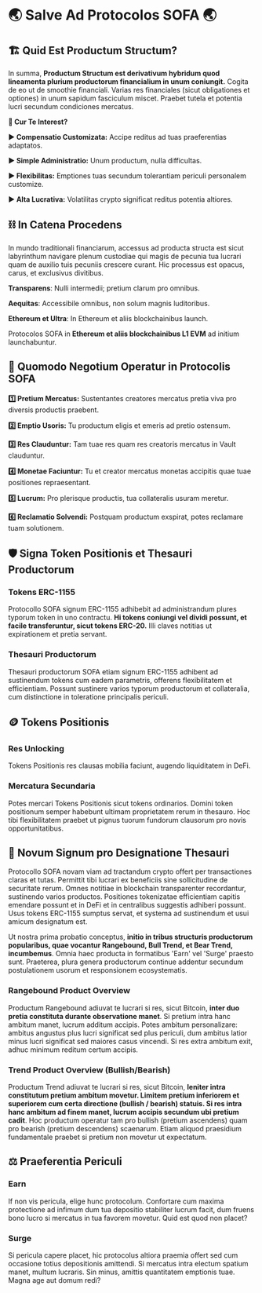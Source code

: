 # 🌏 **Salve Ad Protocolos SOFA** 🌏

## **🏗️ Quid Est Productum Structum?**

In summa, **Productum Structum est derivativum hybridum quod lineamenta plurium productorum financialium in unum coniungit.** Cogita de eo ut de smoothie financiali. Varias res financiales (sicut obligationes et optiones) in unum sapidum fasciculum miscet. Praebet tutela et potentia lucri secundum condiciones mercatus.

**🤔 Cur Te Interest?**

**▶️ Compensatio Customizata:** Accipe reditus ad tuas praeferentias adaptatos.

**▶️ Simple Administratio:** Unum productum, nulla difficultas.

**▶️ Flexibilitas:** Emptiones tuas secundum tolerantiam periculi personalem customize.

**▶️ Alta Lucrativa:** Volatilitas crypto significat reditus potentia altiores.

## ⛓️ **In Catena Procedens**

In mundo traditionali financiarum, accessus ad producta structa est sicut labyrinthum navigare plenum custodiae qui magis de pecunia tua lucrari quam de auxilio tuis pecuniis crescere curant. Hic processus est opacus, carus, et exclusivus divitibus.

**Transparens**: Nulli intermedii; pretium clarum pro omnibus.

**Aequitas**: Accessibile omnibus, non solum magnis luditoribus.

**Ethereum et Ultra**: In Ethereum et aliis blockchainibus launch.

Protocolos SOFA in **Ethereum et aliis blockchainibus L1 EVM** ad initium launchabuntur.

## 🔁 **Quomodo Negotium Operatur in Protocolis SOFA**

**1️⃣ Pretium Mercatus:** Sustentantes creatores mercatus pretia viva pro diversis productis praebent.

**2️⃣ Emptio Usoris:** Tu productum eligis et emeris ad pretio ostensum.

**3️⃣ Res Clauduntur:** Tam tuae res quam res creatoris mercatus in Vault clauduntur.

**4️⃣ Monetae Faciuntur:** Tu et creator mercatus monetas accipitis quae tuae positiones repraesentant.

**5️⃣ Lucrum:** Pro plerisque productis, tua collateralis usuram meretur.

**6️⃣ Reclamatio Solvendi:** Postquam productum exspirat, potes reclamare tuam solutionem.

## 🛡️ **Signa Token Positionis et Thesauri Productorum**

### Tokens ERC-1155

Protocollo SOFA signum ERC-1155 adhibebit ad administrandum plures typorum token in uno contractu. **Hi tokens coniungi vel dividi possunt, et facile transferuntur, sicut tokens ERC-20.** Illi claves notitias ut expirationem et pretia servant.

### Thesauri Productorum

Thesauri productorum SOFA etiam signum ERC-1155 adhibent ad sustinendum tokens cum eadem parametris, offerens flexibilitatem et efficientiam. Possunt sustinere varios typorum productorum et collateralia, cum distinctione in toleratione principalis periculi.

## 🪙 **Tokens Positionis**

### Res Unlocking

Tokens Positionis res clausas mobilia faciunt, augendo liquiditatem in DeFi.

### Mercatura Secundaria

Potes mercari Tokens Positionis sicut tokens ordinarios. Domini token positionum semper habebunt ultimam proprietatem rerum in thesauro. Hoc tibi flexibilitatem praebet ut pignus tuorum fundorum clausorum pro novis opportunitatibus.

## 🏦 **Novum Signum pro Designatione Thesauri**

Protocollo SOFA novam viam ad tractandum crypto offert per transactiones claras et tutas. Permittit tibi lucrari ex beneficiis sine sollicitudine de securitate rerum. Omnes notitiae in blockchain transparenter recordantur, sustinendo varios productos. Positiones tokenizatae efficientiam capitis emendare possunt et in DeFi et in centralibus suggestis adhiberi possunt. Usus tokens ERC-1155 sumptus servat, et systema ad sustinendum et usui amicum designatum est.

Ut nostra prima probatio conceptus, **initio in tribus structuris productorum popularibus, quae vocantur Rangebound, Bull Trend, et Bear Trend, incumbemus**. Omnia haec producta in formatibus 'Earn' vel 'Surge' praesto sunt. Praeterea, plura genera productorum continue addentur secundum postulationem usorum et responsionem ecosystematis.

### Rangebound Product Overview

Productum Rangebound adiuvat te lucrari si res, sicut Bitcoin, **inter duo pretia constituta durante observatione manet**. Si pretium intra hanc ambitum manet, lucrum additum accipis. Potes ambitum personalizare: ambitus angustus plus lucri significat sed plus periculi, dum ambitus latior minus lucri significat sed maiores casus vincendi. Si res extra ambitum exit, adhuc minimum reditum certum accipis.

### Trend Product Overview (Bullish/Bearish)

Productum Trend adiuvat te lucrari si res, sicut Bitcoin, **leniter intra constitutum pretium ambitum movetur. Limitem pretium inferiorem et superiorem cum certa directione (bullish / bearish) statuis. Si res intra hanc ambitum ad finem manet, lucrum accipis secundum ubi pretium cadit**. Hoc productum operatur tam pro bullish (pretium ascendens) quam pro bearish (pretium descendens) scaenarum. Etiam aliquod praesidium fundamentale praebet si pretium non movetur ut expectatum.

## ⚖️ **Praeferentia Periculi**

### Earn

If non vis pericula, elige hunc protocolum. Confortare cum maxima protectione ad infimum dum tua depositio stabiliter lucrum facit, dum fruens bono lucro si mercatus in tua favorem movetur. Quid est quod non placet?

### Surge

Si pericula capere placet, hic protocolus altiora praemia offert sed cum occasione totius depositionis amittendi. Si mercatus intra electum spatium manet, multum lucraris. Sin minus, amittis quantitatem emptionis tuae. Magna age aut domum redi?